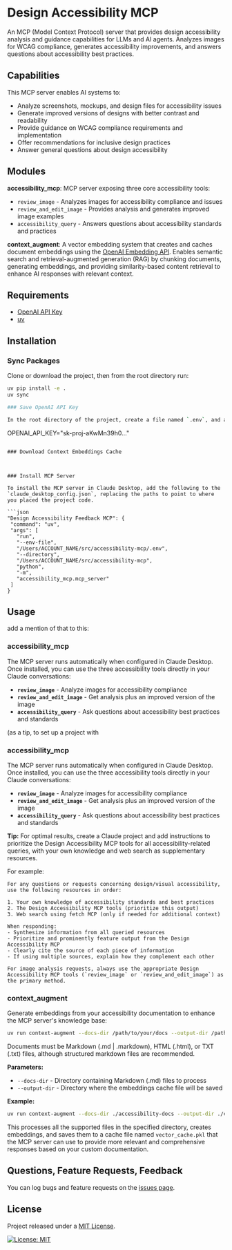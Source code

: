 # Design Accessibility MCP

An MCP (Model Context Protocol) server that provides design accessibility analysis and guidance capabilities for LLMs and AI agents. Analyzes images for WCAG compliance, generates accessibility improvements, and answers questions about accessibility best practices. 

## Capabilities

This MCP server enables AI systems to:
- Analyze screenshots, mockups, and design files for accessibility issues
- Generate improved versions of designs with better contrast and readability
- Provide guidance on WCAG compliance requirements and implementation
- Offer recommendations for inclusive design practices
- Answer general questions about design accessibility

## Modules

**accessibility_mcp**: MCP server exposing three core accessibility tools:
- `review_image` - Analyzes images for accessibility compliance and issues
- `review_and_edit_image` - Provides analysis and generates improved image examples
- `accessibility_query` - Answers questions about accessibility standards and practices

**context_augment**: A vector embedding system that creates and caches document embeddings using the [OpenAI Embedding API](https://platform.openai.com/docs/guides/embeddings). Enables semantic search and retrieval-augmented generation (RAG) by chunking documents, generating embeddings, and providing similarity-based content retrieval to enhance AI responses with relevant context.

## Requirements

* [OpenAI API Key](https://help.openai.com/en/articles/4936850-where-do-i-find-my-openai-api-key)
* [uv](https://github.com/astral-sh/uv)

## Installation

### Sync Packages

Clone or download the project, then from the root directory run:

```bash
uv pip install -e .
uv sync

### Save OpenAI API Key

In the root directory of the project, create a file named `.env`, and add your OpenAI API key in this format:

```
OPENAI_API_KEY="sk-proj-aKwMn39h0..."
```

### Download Context Embeddings Cache



### Install MCP Server

To install the MCP server in Claude Desktop, add the following to the `claude_desktop_config.json`, replacing the paths to point to where you placed the project code.

```json
"Design Accessibility Feedback MCP": {
 "command": "uv",
 "args": [
   "run",
   "--env-file",
   "/Users/ACCOUNT_NAME/src/accessibility-mcp/.env",
   "--directory",
   "/Users/ACCOUNT_NAME/src/accessibility-mcp",
   "python",
   "-m",
   "accessibility_mcp.mcp_server"
 ]
}
```

## Usage

add a mention of that to this:

### accessibility_mcp

The MCP server runs automatically when configured in Claude Desktop. Once installed, you can use the three accessibility tools directly in your Claude conversations:

- **`review_image`** - Analyze images for accessibility compliance
- **`review_and_edit_image`** - Get analysis plus an improved version of the image
- **`accessibility_query`** - Ask questions about accessibility best practices and standards

(as a tip, to set up a project with 

### accessibility_mcp

The MCP server runs automatically when configured in Claude Desktop. Once installed, you can use the three accessibility tools directly in your Claude conversations:

- **`review_image`** - Analyze images for accessibility compliance
- **`review_and_edit_image`** - Get analysis plus an improved version of the image
- **`accessibility_query`** - Ask questions about accessibility best practices and standards

**Tip:** For optimal results, create a Claude project and add instructions to prioritize the Design Accessibility MCP tools for all accessibility-related queries, with your own knowledge and web search as supplementary resources.

For example:

```
For any questions or requests concerning design/visual accessibility, use the following resources in order:

1. Your own knowledge of accessibility standards and best practices
2. The Design Accessibility MCP tools (prioritize this output)
3. Web search using fetch MCP (only if needed for additional context)

When responding:
- Synthesize information from all queried resources
- Prioritize and prominently feature output from the Design Accessibility MCP
- Clearly cite the source of each piece of information
- If using multiple sources, explain how they complement each other

For image analysis requests, always use the appropriate Design Accessibility MCP tools (`review_image` or `review_and_edit_image`) as the primary method.
```
### context_augment

Generate embeddings from your accessibility documentation to enhance the MCP server's knowledge base:

```bash
uv run context-augment --docs-dir /path/to/your/docs --output-dir /path/to/cache
```

Documents must be Markdown (.md | .markdown), HTML (.html), or TXT (.txt) files, although structured markdown files are recommended.

**Parameters:**
- `--docs-dir` - Directory containing Markdown (.md) files to process
- `--output-dir` - Directory where the embeddings cache file will be saved

**Example:**
```bash
uv run context-augment --docs-dir ./accessibility-docs --output-dir ./cache
```

This processes all the supported files in the specified directory, creates embeddings, and saves them to a cache file named `vector_cache.pkl` that the MCP server can use to provide more relevant and comprehensive responses based on your custom documentation.

## Questions, Feature Requests, Feedback

You can log bugs and feature requests on the [issues page](https://github.com/mikechambers/design-accessibility-mcp/issues).

## License

Project released under a [MIT License](LICENSE.md).

[![License: MIT](https://img.shields.io/badge/License-MIT-orange.svg)](LICENSE.md)